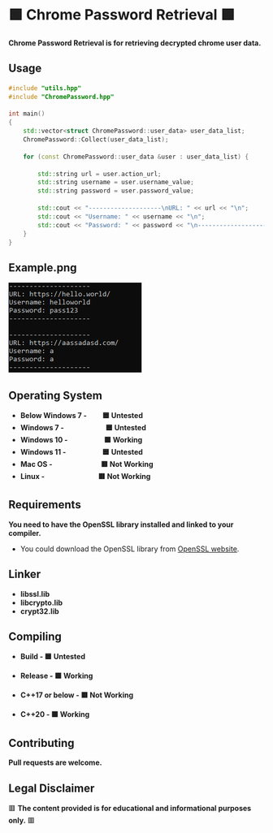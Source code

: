 # 🟩 Chrome Password Retrieval 🟩

**Chrome Password Retrieval is for retrieving decrypted chrome user data.**

## Usage

```c++
#include "utils.hpp"
#include "ChromePassword.hpp"

int main()
{
    std::vector<struct ChromePassword::user_data> user_data_list;
    ChromePassword::Collect(user_data_list);

    for (const ChromePassword::user_data &user : user_data_list) {

        std::string url = user.action_url;
        std::string username = user.username_value;
        std::string password = user.password_value;

        std::cout << "--------------------\nURL: " << url << "\n";
        std::cout << "Username: " << username << "\n";
        std::cout << "Password: " << password << "\n--------------------\n\n";
    }
}
```

## Example.png

![alt text](https://github.com/yurtrimu/chrome-password/blob/main/Example.png?raw=true)

## Operating System
- **Below Windows 7 -⠀⠀⠀🟦 Untested**
- **Windows 7 -⠀⠀⠀⠀⠀⠀⠀⠀🟦 Untested**
- **Windows 10 -⠀⠀⠀⠀⠀⠀⠀🟩 Working**
- **Windows 11 -⠀⠀⠀⠀⠀⠀⠀🟦 Untested**
- **Mac OS -⠀⠀⠀⠀⠀⠀⠀⠀⠀  🟥 Not Working**
- **Linux -⠀⠀⠀⠀⠀⠀⠀⠀⠀⠀  🟥 Not Working**

## Requirements

**You need to have the OpenSSL library installed and linked to your compiler.**

- You could download the OpenSSL library from [OpenSSL website](https://www.openssl.org/source/).

## Linker

- **libssl.lib**
- **libcrypto.lib**
- **crypt32.lib**

## Compiling

- **Build -   🟦 Untested**
- **Release - 🟩 Working**

- **C++17 or below - 🟥 Not Working**
- **C++20 -          🟩 Working**

## Contributing

**Pull requests are welcome.**

## Legal Disclaimer
🟥 **The content provided is for educational and informational purposes only.** 🟥
